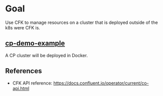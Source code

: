 
# Goal

Use CFK to manage resources on a cluster that is deployed outside of the k8s were CFK is.

## [cp-demo-example](cp-demo-example/)

A CP cluster will be deployed in Docker.

## References

* CFK API reference: <https://docs.confluent.io/operator/current/co-api.html>
